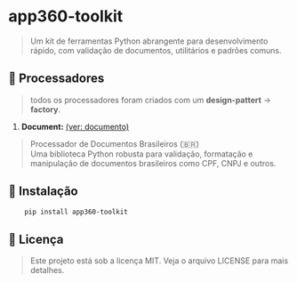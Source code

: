 # app360-toolkit

> Um kit de ferramentas Python abrangente para desenvolvimento rápido, com validação de documentos, utilitários e padrões comuns.

## 📖 Processadores

> todos os processadores foram criados com um **design-pattert** -> **factory**.

1. **Document:** [(ver: documento)](/README/document.md)

> Processador de Documentos Brasileiros (🇧🇷)</br>
> Uma biblioteca Python robusta para validação, formatação e manipulação de documentos brasileiros como CPF, CNPJ e outros.

## 🚀 Instalação

```bash
    pip install app360-toolkit
```

## 📄 Licença

> Este projeto está sob a licença MIT. Veja o arquivo LICENSE para mais detalhes.
